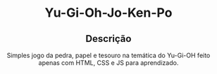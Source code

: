 <h1 align="center"> Yu-Gi-Oh-Jo-Ken-Po </h1>

<h2 align="center"> Descrição </h2>

<p align="center"> Simples jogo da pedra, papel e tesouro na temática do Yu-Gi-OH feito apenas com HTML, CSS e JS para aprendizado. </p>
